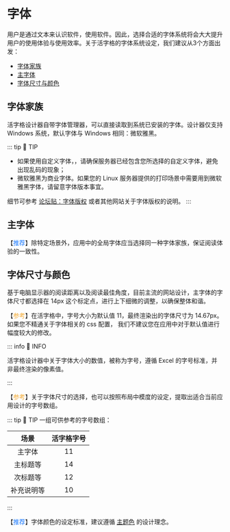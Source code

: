 # 字体

用户是通过文本来认识软件，使用软件。因此，选择合适的字体系统将会大大提升用户的使用体验与使用效率。关于活字格的字体系统设定，我们建议从3个方面出发：

- [字体家族](#字体家族)
- [主字体](#主字体)
- [字体尺寸与颜色](#字体尺寸与颜色)

## 字体家族

活字格设计器自带字体管理器，可以直接读取到系统已安装的字体。设计器仅支持 Windows 系统，默认字体与 Windows 相同：微软雅黑。

::: tip 🔔 TIP
- 如果使用自定义字体，，请确保服务器已经包含您所选择的自定义字体，避免出现乱码的现象；
- 微软雅黑为商业字体。如果您的 Linux 服务器提供的打印场景中需要用到微软雅黑字体，请留意字体版本事宜。

细节可参考 [论坛贴：字体版权](https://gcdn.grapecity.com.cn/showtopic-157705-1-220.html) 或者其他网站关于字体版权的说明。
:::

## 主字体

【<font color="#1677FF">推荐</font>】除特定场景外，应用中的全局字体应当选择同一种字体家族，保证阅读体验的一致性。

## 字体尺寸与颜色

基于电脑显示器的阅读距离以及阅读最佳角度，目前主流的网站设计，主字体的字体尺寸都选择在 14px 这个标定点，进行上下细微的调整，以确保整体和谐。

【<font color="#F3AA34">参考</font>】在活字格中，字号大小为默认值 11，最终渲染出的字体尺寸为 14.67px。如果您不精通关于字体相关的 css 配置，
我们不建议您在应用中对于默认值进行幅度较大的修改。

::: info 📍 INFO

活字格设计器中关于字体大小的数值，被称为字号，遵循 Excel 的字号标准，并非最终渲染的像素值。

:::

【<font color="#F3AA34">参考</font>】关于字体尺寸的选择，也可以按照布局中模度的设定，提取出适合当前应用设计的字号数组。

::: tip 🔔 TIP
一组可供参考的字号数组：

|   场景   | 活字格字号  |
|:------:|:------:|
|  主字体   |   11   |
|  主标题等  |   14   |
|  次标题等  |   12   |
| 补充说明等  |   10   |

:::

【<font color="#1677FF">推荐</font>】字体颜色的设定标准，建议遵循 [主题色](./theme) 的设计理念。